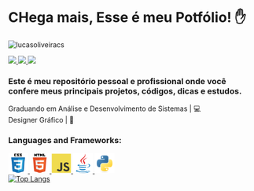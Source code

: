 # CHega mais, Esse é meu Potfólio! ✋
<p align="left"> <img src="https://komarev.com/ghpvc/?username=lucasoliveiracs&label=Profile%20views&color=0e75b6&style=flat" alt="lucasoliveiracs" /> </p>  

<a href= "https://github.com/lucasoliveiracs" target="_blank"> <img src = "https://img.shields.io/badge/GitHub-100000?style=for-the-badge&logo=github&logoColor=white"> <a/> <a href= "https://www.linkedin.com/in/lucasocsilva/" target="_blank"> <img src="https://img.shields.io/badge/linkedin-%230077B5.svg?&style=for-the-badge&logo=linkedin&logoColor=white"> </a> [<img src = "https://img.shields.io/badge/instagram-%23E4405F.svg?&style=for-the-badge&logo=instagram&logoColor=white" target= "_blank">](https://www.instagram.com/oliveiracsilva/)   
### Este é meu repositório pessoal e profissional onde você confere meus principais projetos, códigos, dicas e estudos.

Graduando em Análise e Desenvolvimento de Sistemas | :computer:  
Designer Gráfico | :art:  

### Languages and Frameworks:
<a href="https://www.w3schools.com/css/" target="_blank"> <img src="https://raw.githubusercontent.com/devicons/devicon/master/icons/css3/css3-original-wordmark.svg" alt="css3" width="40" height="40"/> </a> <a href="https://www.w3.org/html/" target="_blank"> <img src="https://raw.githubusercontent.com/devicons/devicon/master/icons/html5/html5-original-wordmark.svg" alt="html5" width="40" height="40"/> </a> <a href="https://developer.mozilla.org/en-US/docs/Web/JavaScript" target="_blank"> <img src="https://raw.githubusercontent.com/devicons/devicon/master/icons/javascript/javascript-original.svg" alt="javascript" width="40" height="40"/> </a> 
<a href="https://www.java.com" target="_blank"> <img src="https://raw.githubusercontent.com/devicons/devicon/master/icons/java/java-original.svg" alt="java" width="40" height="40"/> </a> <a href="https://www.pyhton.org" target="_blank"> <img src="https://raw.githubusercontent.com/devicons/devicon/master/icons/python/python-original.svg" alt="python" width="40" height="40"/> </a>  
[![Top Langs](https://github-readme-stats.vercel.app/api/top-langs/?username=lucasoliveiracs)](https://github.com/anuraghazra/github-readme-stats)


<!--
**lucasoliveiracs/lucasoliveiracs** is a ✨ _special_ ✨ repository because its `README.md` (this file) appears on your GitHub profile.



